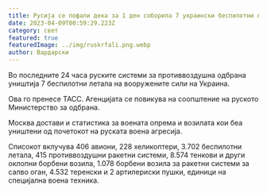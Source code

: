 ```yaml
---
title: Русија се пофали дека за 1 ден соборила 7 украински беспилотни летала
date: 2023-04-09T00:59:29.223Z
category: свет
featured: true
featuredImage: ../img/ruskrfali.png.webp
author: Вардарски
---
```


Во последните 24 часа руските системи за противвоздушна одбрана уништија 7 беспилотни летала на вооружените сили на Украина.

Ова го пренесе ТАСС. Агенцијата се повикува на соопштение на руското Министерство за одбрана.

Москва достави и статистика за воената опрема и возилата кои беа уништени од почетокот на руската воена агресија.

Списокот вклучува 406 авиони, 228 хеликоптери, 3.702 беспилотни летала, 415 противвоздушни ракетни системи, 8.574 тенкови и други оклопни борбени возила, 1.078 борбени возила за ракетни системи за салво оган, 4.532 теренски и 2 артилериски пушки, единици на специјална воена техника.
